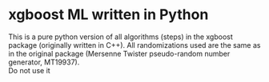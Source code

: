 # xgboost ML written in Python

This is a pure python version of all algorithms (steps) in the xgboost 
package (originally written in C++). All randomizations used are the same as 
in the original package (Mersenne Twister pseudo-random number generator, 
MT19937).  
Do not 
use it 
